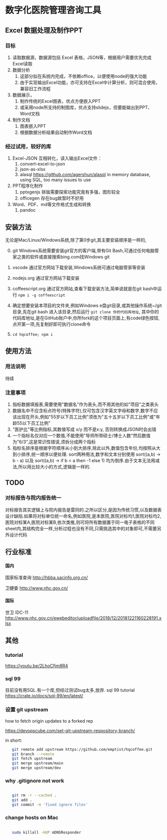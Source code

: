 # 数字化医院管理咨询工具

## Excel 数据处理及制作PPT

### 目标

1. 读取数据源，数据源包括 Excel 表格，JSON等，根据用户需要优先完成Excel读取
2. 数据分析
   1. 这部分拟在系统内完成，不依赖office，以便使用node的强大功能
   2. 由于实现输出Excel功能，亦可支持在Excel中计算分析，则可混合使用，兼容旧工作流程
3. 数据展示，
   1. 制作传统的Excel图表，优点方便嵌入PPT
   2. 或采用node所支持的制图库，优点支持slidejs，但要能输出到PPT、Word文档
4. 制作文档
   1. 图表嵌入PPT
   2. 根据数据分析结果自动制作Word文档

### 经过试用，较好的库

1. Excel-JSON 互相转化，读入输出Excel文件：
   1. convert-excel-to-json
   2. json-as-xlsx
   3. alasql <https://github.com/agershun/alasql> in memory database, using SQL, too many issues to use
2. PPT程序化制作
   1. pptxgenjs 排版需要探索功能究竟有多强，图形较全
   2. officegen 存在bug故暂时不好用
3. Word、PDF、md等文件格式生成和转换
   1. pandoc

## 安装方法

无论是Mac/Linux/Windows系统,除了第0步git,其主要安装顺序是一样的,

0. git Windows系统需要安装git官方的客户端,带有Git Bash,可通过任何电脑管家之类的软件或直接搜索bing.com找Windows git

1. vscode 通过官方网站下载安装,Windows系统可通过电脑管家等安装
2. nodejs.org 通过官方网站下载安装
3. coffeescript.org 通过官方网站,查看下载安装方法,简单说就是在git bash中运行 `npm i -g coffeescript`
4. 确定想要安装本项目的文件夹,例如Windows e盘git目录,或其他操作系统~/git目录,先在git bash 进入该目录,然后运行 `git clone 你的代码库地址`, 其中你的代码库地址,是在GitHub账户中,你所fork的这个项目页面上,有code绿色按钮,点开第一项,先复制好即可执行clone命令
5. `cd hqcoffee; npm i`

## 使用方法

### 用法说明

待续

### 注意事项

1. 指标数据填报表,需要使用"数据名"作为表头,而不用其他的如"项目"之类表头
2. 数据名中不应含标点符号(特殊字符),仅可包含汉字英文字母和数字,数字不应该出现在开头,例如"55岁以下员工比例"须改为"五十五岁以下员工比例"或"年龄55以下员工比例"
3. "医护比"等比例指标,其数值写成 x/y 而不是x:y, 否则转换成JSON时会出错
4. 一个指标名仅对应一个数值,不能使用"导师所带硕士/博士人数"然后数值为"6/3",这是常识性错误,须拆分成两个指标
5. 指标名排序是根据字符顺序从小到大排序,除此以外,数值包含年份,均按照从大到小排序,统一顺序以便处理. sort两种用法,数字和文本分别使用 sort((a,b) -> b - a) 以及 sort((a,b) -> if b < a then -1 else 1) 均为倒序.由于文本无法用减法,所以用比较大小的方式,逻辑是一样的.


## TODO
### 对标报告与院内报告统一

对标报告其实逻辑上与院内报告是雷同的.之所以区分,是因为传统习惯,以及数据表设计缺陷.如果将对标单位统一命名,例如医院,是本医院,医院对标均1,医院对标均2,医院对标某A,医院对标某B,依次类推,则可将所有数据置于同一电子表格的不同sheet内,其结构完全一样,分析过程也没有不同,只需挑选其中的对象即可,不需要另外设计代码


## 行业标准

#### 国内

   国家标准查询 <http://hbba.sacinfo.org.cn/>

   卫健委 <http://www.nhc.gov.cn/>

#### 国际

   世卫 IDC-11 <http://www.nhc.gov.cn/ewebeditor/uploadfile/2018/12/20181221160228191.xlsx>

## 其他

### tutorial

<https://youtu.be/2LhoCfjm8R4>

### sql 99

目前没有用SQL.有一个库,但经过测试bug太多,放弃.
sql 99 tutorial <https://crate.io/docs/sql-99/en/latest/>

### 设置 git upstream

how to fetch origin updates to a forked rep

<https://devopscube.com/set-git-upstream-respository-branch/>

in short:

``` bash
   git remote add upstream https://github.com/emptist/hqcoffee.git
   git branch --remote
   git fetch upstream
   git merge upstream/main 
   git merge upstream/dev

```

### why .gitignore not work

``` bash

   git rm -r --cached . 
   git add .
   git commit -m 'fixed ignore files'

```

### change hosts on Mac 

```bash
   
   sudo killall -HUP mDNSResponder
```